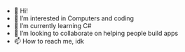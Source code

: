 - 👋 Hi!
- 👀 I’m interested in Computers and coding
- 🌱 I’m currently learning C#
- 💞️ I’m looking to collaborate on helping people build apps
- 📫 How to reach me, idk
































































































































































